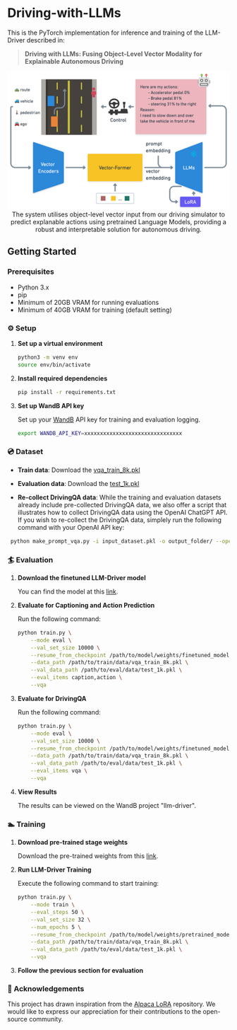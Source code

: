 # Driving-with-LLMs
This is the PyTorch implementation for inference and training of the LLM-Driver 
described in:

> **Driving with LLMs: Fusing Object-Level Vector Modality for Explainable Autonomous Driving**
>


<p align="center">
     <img src="assets/main.png" alt="LLM-Driver">
     <br/> The system utilises object-level vector input from our driving simulator to predict explanable actions using pretrained Language Models, providing a robust and interpretable solution for autonomous driving. 

</p>

## Getting Started
### Prerequisites
- Python 3.x
- pip
- Minimum of 20GB VRAM for running evaluations
- Minimum of 40GB VRAM for training (default setting)

### ⚙ Setup
1. **Set up a virtual environment**  

    ```sh
    python3 -m venv env
    source env/bin/activate
    ```

2. **Install required dependencies**  

    ```sh
    pip install -r requirements.txt
    ```

3. **Set up WandB API key**  

    Set up your [WandB](https://wandb.ai/) API key for training and evaluation logging.

    ```sh
    export WANDB_API_KEY=xxxxxxxxxxxxxxxxxxxxxxxxxxxxxxx
    ```
    
### 💿 Dataset
- **Train data**:
Download the [vqa_train_8k.pkl](https://drive.google.com/file/d/1THDzNawbzivuGw04vFecRnSenr6elHTT/view?usp=sharing)

- **Evaluation data**:
Download the [test_1k.pkl](https://drive.google.com/file/d/1A03P9-Df-NPpQ6IrSrtbnZ-A5rGEvkWr/view?usp=sharing)

- **Re-collect DrivingQA data**:
While the training and evaluation datasets already include pre-collected DrivingQA data, we also offer a script that illustrates how to collect DrivingQA data using the OpenAI ChatGPT API. If you wish to re-collect the DrivingQA data, simplely run the following command with your OpenAI API key:
```sh
 python make_prompt_vqa.py -i input_dataset.pkl -o output_folder/ --openai_api xxxxxxxx
```
### 🏄 Evaluation

1. **Download the finetuned LLM-Driver model**

    You can find the model at this [link](https://drive.google.com/file/d/18gnHk4-lyH3ShxYtlH3eFmUoFjx11AR3/view?usp=sharing).

2. **Evaluate for Captioning and Action Prediction**

    Run the following command:

    ```sh
    python train.py \
        --mode eval \
        --val_set_size 10000 \
        --resume_from_checkpoint /path/to/model/weights/finetuned_model/ \
        --data_path /path/to/train/data/vqa_train_8k.pkl \
        --val_data_path /path/to/eval/data/test_1k.pkl \
        --eval_items caption,action \
        --vqa
    ```

3. **Evaluate for DrivingQA**

    Run the following command:

    ```sh
    python train.py \
        --mode eval \
        --val_set_size 10000 \
        --resume_from_checkpoint /path/to/model/weights/finetuned_model/ \
        --data_path /path/to/train/data/vqa_train_8k.pkl \
        --val_data_path /path/to/eval/data/test_1k.pkl \
        --eval_items vqa \
        --vqa
    ```

4. **View Results**  

    The results can be viewed on the WandB project "llm-driver".

### 🏊 Training
1. **Download pre-trained stage weights**

    Download the pre-trained weights from this [link](https://drive.google.com/file/d/1x-Jxwy-UOge-J89rHMsllPKQW-nEuSof/view?usp=sharing).

2. **Run LLM-Driver Training**

    Execute the following command to start training:

    ```sh
    python train.py \
        --mode train \
        --eval_steps 50 \
        --val_set_size 32 \
        --num_epochs 5 \
        --resume_from_checkpoint /path/to/model/weights/pretrained_model/ \
        --data_path /path/to/train/data/vqa_train_8k.pkl \
        --val_data_path /path/to/eval/data/test_1k.pkl \
        --vqa
    ```
3. **Follow the previous section for evaluation**

### 🙌 Acknowledgements

This project has drawn inspiration from the [Alpaca LoRA](https://github.com/tloen/alpaca-lora) repository. We would like to express our appreciation for their contributions to the open-source community.
